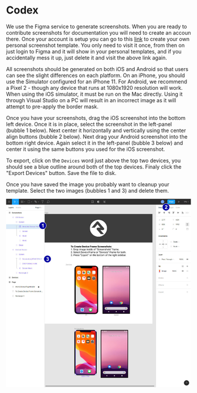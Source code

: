 # Codex

We use the Figma service to generate screenshots. When you are ready to contribute screenshots for documentation you will need to create an accoun there. Once your account is setup you can go to this [link](https://www.figma.com/file/I4GTr4rmlRdNq1On63tfln/Device-Documentation-Screenshots/duplicate) to create your own personal screenshot template. You only need to visit it once, from then on just login to Figma and it will show in your personal templates, and if you accidentally mess it up, just delete it and visit the above link again.

All screenshots should be generated on both iOS and Android so that users can see the slight differences on each platform. On an iPhone, you should use the Simulator configured for an iPhone 11. For Android, we recommend a Pixel 2 - though any device that runs at 1080x1920 resolution will work. When using the iOS simulator, it must be run on the Mac directly. Using it through Visual Studio on a PC will result in an incorrect image as it will attempt to pre-apply the border mask.

Once you have your screenshots, drag the iOS screenshot into the bottom left device. Once it is in place, select the screenshot in the left-panel \(bubble 1 below\). Next center it horizontally and vertically using the center align buttons \(bubble 2 below\). Next drag your Android screenshot into the bottom right device. Again select it in the left-panel \(bubble 3 below\) and center it using the same buttons you used for the iOS screenshot.

To export, click on the `Devices` word just above the top two devices, you should see a blue outline around both of the top devices. Finaly click the "Export Devices" button. Save the file to disk.

Once you have saved the image you probably want to cleanup your template. Select the two images \(bubbles 1 and 3\) and delete them.

![](../.gitbook/assets/codex-figma-screenshots.jpg)

